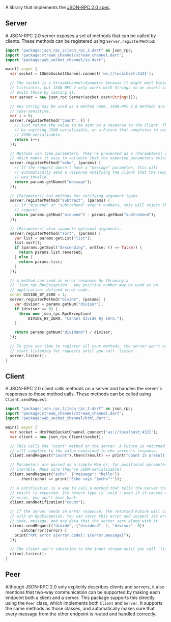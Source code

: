 A library that implements the [JSON-RPC 2.0 spec][spec].

[spec]: http://www.jsonrpc.org/specification

## Server

A JSON-RPC 2.0 server exposes a set of methods that can be called by clients.
These methods can be registered using `Server.registerMethod`:

```dart
import "package:json_rpc_2/json_rpc_2.dart" as json_rpc;
import "package:stream_channel/stream_channel.dart";
import "package:web_socket_channel/io.dart";

main() async {
  var socket = IOWebSocketChannel.connect('ws://localhost:4321');

  // The socket is a StreamChannel<dynamic> because it might emit binary
  // List<int>s, but JSON RPC 2 only works with Strings so we assert it only
  // emits those by casting it.
  var server = new json_rpc.Server(socket.cast<String>());

  // Any string may be used as a method name. JSON-RPC 2.0 methods are
  // case-sensitive.
  var i = 0;
  server.registerMethod("count", () {
    // Just return the value to be sent as a response to the client. This can
    // be anything JSON-serializable, or a Future that completes to something
    // JSON-serializable.
    return i++;
  });

  // Methods can take parameters. They're presented as a [Parameters] object
  // which makes it easy to validate that the expected parameters exist.
  server.registerMethod("echo", (params) {
    // If the request doesn't have a "message" parameter, this will
    // automatically send a response notifying the client that the request
    // was invalid.
    return params.getNamed("message");
  });

  // [Parameters] has methods for verifying argument types.
  server.registerMethod("subtract", (params) {
    // If "minuend" or "subtrahend" aren't numbers, this will reject the
    // request.
    return params.getNum("minuend") - params.getNum("subtrahend");
  });

  // [Parameters] also supports optional arguments.
  server.registerMethod("sort", (params) {
    var list = params.getList("list");
    list.sort();
    if (params.getBool("descending", orElse: () => false)) {
      return params.list.reversed;
    } else {
      return params.list;
    }
  });

  // A method can send an error response by throwing a
  // `json_rpc.RpcException`. Any positive number may be used as an
  // application- defined error code.
  const DIVIDE_BY_ZERO = 1;
  server.registerMethod("divide", (params) {
    var divisor = params.getNum("divisor");
    if (divisor == 0) {
      throw new json_rpc.RpcException(
          DIVIDE_BY_ZERO, "Cannot divide by zero.");
    }

    return params.getNum("dividend") / divisor;
  });

  // To give you time to register all your methods, the server won't actually
  // start listening for requests until you call `listen`.
  server.listen();
}
```

## Client

A JSON-RPC 2.0 client calls methods on a server and handles the server's
responses to those method calls. These methods can be called using
`Client.sendRequest`:

```dart
import "package:json_rpc_2/json_rpc_2.dart" as json_rpc;
import "package:stream_channel/stream_channel.dart";
import "package:web_socket_channel/html.dart";

main() async {
  var socket = HtmlWebSocketChannel.connect('ws://localhost:4321');
  var client = new json_rpc.Client(socket);

  // This calls the "count" method on the server. A Future is returned that
  // will complete to the value contained in the server's response.
  client.sendRequest("count").then((result) => print("Count is $result."));

  // Parameters are passed as a simple Map or, for positional parameters, an
  // Iterable. Make sure they're JSON-serializable!
  client.sendRequest("echo", {"message": "hello"})
      .then((echo) => print('Echo says "$echo"!'));

  // A notification is a way to call a method that tells the server that no
  // result is expected. Its return type is `void`; even if it causes an
  // error, you won't hear back.
  client.sendNotification("count");

  // If the server sends an error response, the returned Future will complete
  // with an RpcException. You can catch this error and inspect its error
  // code, message, and any data that the server sent along with it.
  client.sendRequest("divide", {"dividend": 2, "divisor": 0})
      .catchError((error) {
    print("RPC error ${error.code}: ${error.message}");
  });

  // The client won't subscribe to the input stream until you call `listen`.
  client.listen();
}
```

## Peer

Although JSON-RPC 2.0 only explicitly describes clients and servers, it also
mentions that two-way communication can be supported by making each endpoint
both a client and a server. This package supports this directly using the `Peer`
class, which implements both `Client` and `Server`. It supports the same methods
as those classes, and automatically makes sure that every message from the other
endpoint is routed and handled correctly.
